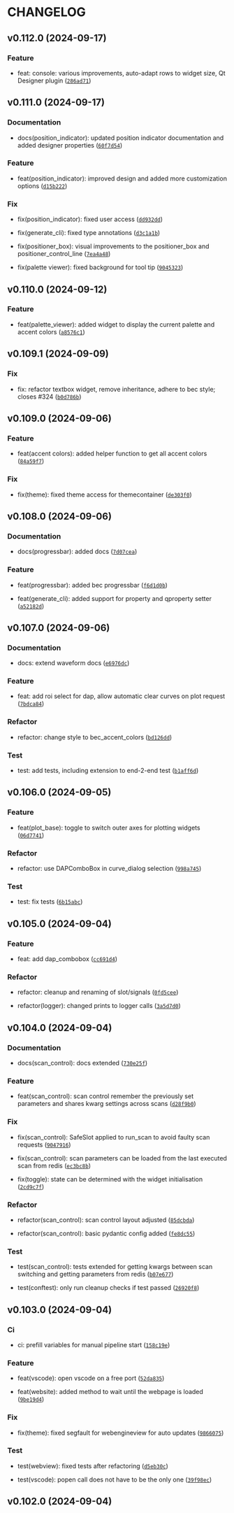 # CHANGELOG

## v0.112.0 (2024-09-17)

### Feature

* feat: console: various improvements, auto-adapt rows to widget size, Qt Designer plugin ([`286ad71`](https://gitlab.psi.ch/bec/bec_widgets/-/commit/286ad7196b0b8562d648fb304eab7d759b6a959b))

## v0.111.0 (2024-09-17)

### Documentation

* docs(position_indicator): updated position indicator documentation and added designer properties ([`60f7d54`](https://gitlab.psi.ch/bec/bec_widgets/-/commit/60f7d54e2b4c3129de6c95729b8b4aea1757174f))

### Feature

* feat(position_indicator): improved design and added more customization options ([`d15b222`](https://gitlab.psi.ch/bec/bec_widgets/-/commit/d15b22250fbceb708d89872c0380693e04acb107))

### Fix

* fix(position_indicator): fixed user access ([`dd932dd`](https://gitlab.psi.ch/bec/bec_widgets/-/commit/dd932dd8f3910ab67ec8403124f4e176d048e542))

* fix(generate_cli): fixed type annotations ([`d3c1a1b`](https://gitlab.psi.ch/bec/bec_widgets/-/commit/d3c1a1b2edcba7afea9d369820fa7974ac29c333))

* fix(positioner_box): visual improvements to the positioner_box and positioner_control_line ([`7ea4a48`](https://gitlab.psi.ch/bec/bec_widgets/-/commit/7ea4a482e7cd9499a7268ac887b345cab01632aa))

* fix(palette viewer): fixed background for tool tip ([`9045323`](https://gitlab.psi.ch/bec/bec_widgets/-/commit/9045323049d2a39c36fc8845f3b2883d6933436b))

## v0.110.0 (2024-09-12)

### Feature

* feat(palette_viewer): added widget to display the current palette and accent colors ([`a8576c1`](https://gitlab.psi.ch/bec/bec_widgets/-/commit/a8576c164cad17746ec4fcd5c775fb78f70c055c))

## v0.109.1 (2024-09-09)

### Fix

* fix: refactor textbox widget, remove inheritance, adhere to bec style; closes #324 ([`b0d786b`](https://gitlab.psi.ch/bec/bec_widgets/-/commit/b0d786b991677c0846a0c6ba3f2252d48d94ccaa))

## v0.109.0 (2024-09-06)

### Feature

* feat(accent colors): added helper function to get all accent colors ([`84a59f7`](https://gitlab.psi.ch/bec/bec_widgets/-/commit/84a59f70eed6d8a3c3aeeabc77a5f9ea4e864f61))

### Fix

* fix(theme): fixed theme access for themecontainer ([`de303f0`](https://gitlab.psi.ch/bec/bec_widgets/-/commit/de303f0227fc9d3a74a0410f1e7999ac5132273c))

## v0.108.0 (2024-09-06)

### Documentation

* docs(progressbar): added docs ([`7d07cea`](https://gitlab.psi.ch/bec/bec_widgets/-/commit/7d07cea946f9c884477b01bebfb60b332ff09e0a))

### Feature

* feat(progressbar): added bec progressbar ([`f6d1d0b`](https://gitlab.psi.ch/bec/bec_widgets/-/commit/f6d1d0bbe3ba30a3b7291cd36a1f7f8e6bd5b895))

* feat(generate_cli): added support for property and qproperty setter ([`a52182d`](https://gitlab.psi.ch/bec/bec_widgets/-/commit/a52182dca978833bfc3fad755c596d3a2ef45c42))

## v0.107.0 (2024-09-06)

### Documentation

* docs: extend waveform docs ([`e6976dc`](https://gitlab.psi.ch/bec/bec_widgets/-/commit/e6976dc15105209852090a00a97b7cda723142e9))

### Feature

* feat: add roi select for dap, allow automatic clear curves on plot request ([`7bdca84`](https://gitlab.psi.ch/bec/bec_widgets/-/commit/7bdca8431496fe6562d2c28f5a6af869d1a2e654))

### Refactor

* refactor: change style to bec_accent_colors ([`bd126dd`](https://gitlab.psi.ch/bec/bec_widgets/-/commit/bd126dddbbec3e6c448cce263433d328d577c5c0))

### Test

* test: add tests, including extension to end-2-end test ([`b1aff6d`](https://gitlab.psi.ch/bec/bec_widgets/-/commit/b1aff6d791ff847eb2f628e66ccaa4672fdeea08))

## v0.106.0 (2024-09-05)

### Feature

* feat(plot_base): toggle to switch outer axes for plotting widgets ([`06d7741`](https://gitlab.psi.ch/bec/bec_widgets/-/commit/06d7741622aea8556208cd17cae521c37333f8b6))

### Refactor

* refactor: use DAPComboBox in curve_dialog selection ([`998a745`](https://gitlab.psi.ch/bec/bec_widgets/-/commit/998a7451335b1b35c3e18691d3bab8d882e2d30b))

### Test

* test: fix tests ([`6b15abc`](https://gitlab.psi.ch/bec/bec_widgets/-/commit/6b15abcc73170cb49292741a619a08ee615e6250))

## v0.105.0 (2024-09-04)

### Feature

* feat: add dap_combobox ([`cc691d4`](https://gitlab.psi.ch/bec/bec_widgets/-/commit/cc691d4039bde710e78f362d2f0e712f9e8f196f))

### Refactor

* refactor: cleanup and renaming of slot/signals ([`0fd5cee`](https://gitlab.psi.ch/bec/bec_widgets/-/commit/0fd5cee77611b6645326eaefa68455ea8de26597))

* refactor(logger): changed prints to logger calls ([`3a5d7d0`](https://gitlab.psi.ch/bec/bec_widgets/-/commit/3a5d7d07966ab9b38ba33bda0bed38c30f500c66))

## v0.104.0 (2024-09-04)

### Documentation

* docs(scan_control): docs extended ([`730e25f`](https://gitlab.psi.ch/bec/bec_widgets/-/commit/730e25fd3a8be156603005982bfd2a2c2b16dff1))

### Feature

* feat(scan_control): scan control remember the previously set parameters and shares kwarg settings across scans ([`d28f9b0`](https://gitlab.psi.ch/bec/bec_widgets/-/commit/d28f9b04c45385179353cc247221ec821dcaa29b))

### Fix

* fix(scan_control): SafeSlot applied to run_scan to avoid faulty scan requests ([`9047916`](https://gitlab.psi.ch/bec/bec_widgets/-/commit/90479167fb5cae393c884e71a80fcfdb48a76427))

* fix(scan_control): scan parameters can be loaded from the last executed scan from redis ([`ec3bc8b`](https://gitlab.psi.ch/bec/bec_widgets/-/commit/ec3bc8b5194c680b847d3306c41eef4638ccfcc7))

* fix(toggle): state can be determined with the widget initialisation ([`2cd9c7f`](https://gitlab.psi.ch/bec/bec_widgets/-/commit/2cd9c7f5854f158468e53b5b29ec31b1ff1e00e6))

### Refactor

* refactor(scan_control): scan control layout adjusted ([`85dcbda`](https://gitlab.psi.ch/bec/bec_widgets/-/commit/85dcbdaa88fe77aeea7012bfc16f10c4f873f75e))

* refactor(scan_control): basic pydantic config added ([`fe8dc55`](https://gitlab.psi.ch/bec/bec_widgets/-/commit/fe8dc55eb102c51c34bf9606690914da53b5ac02))

### Test

* test(scan_control): tests extended for getting kwargs between scan switching and getting parameters from redis ([`b07e677`](https://gitlab.psi.ch/bec/bec_widgets/-/commit/b07e67715c9284e9bf36056ba4ba8068f60cbaf3))

* test(conftest): only run cleanup checks if test passed ([`26920f8`](https://gitlab.psi.ch/bec/bec_widgets/-/commit/26920f8482bdb35ece46df37232af50ab9cab463))

## v0.103.0 (2024-09-04)

### Ci

* ci: prefill variables for manual pipeline start ([`158c19e`](https://gitlab.psi.ch/bec/bec_widgets/-/commit/158c19eda771562a325fd59405f9fd4cb9a17ed6))

### Feature

* feat(vscode): open vscode on a free port ([`52da835`](https://gitlab.psi.ch/bec/bec_widgets/-/commit/52da835803f2453096a8b7df23bee5fdf93ae2bb))

* feat(website): added method to wait until the webpage is loaded ([`9be19d4`](https://gitlab.psi.ch/bec/bec_widgets/-/commit/9be19d4abebad08c5fc6bea936dd97475fe8f628))

### Fix

* fix(theme): fixed segfault for webengineview for auto updates ([`9866075`](https://gitlab.psi.ch/bec/bec_widgets/-/commit/9866075100577948755b563dc7b7dc4cdc60d040))

### Test

* test(webview): fixed tests after refactoring ([`d5eb30c`](https://gitlab.psi.ch/bec/bec_widgets/-/commit/d5eb30cd7df4cb0dc3275dd362768afc211eaf2d))

* test(vscode): popen call does not have to be the only one ([`39f98ec`](https://gitlab.psi.ch/bec/bec_widgets/-/commit/39f98ec223ba8b59e478ac788c08c59ffe886b4e))

## v0.102.0 (2024-09-04)
